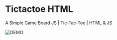 # Tictactoe HTML
A Simple Game Board JS | Tic-Tac-Toe | HTML & JS

![DEMO](https://raw.githubusercontent.com/withmasday/tictacttoe-html/main/demo/tictactoe.png)
